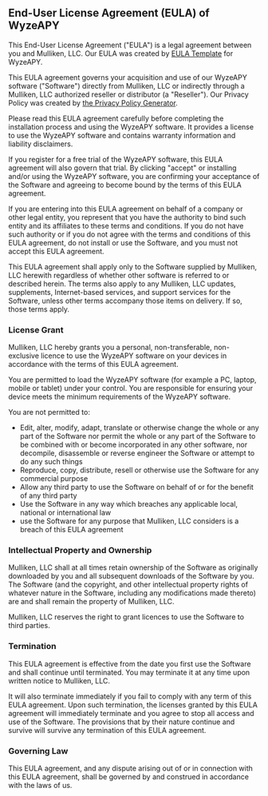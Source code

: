<h2>End-User License Agreement (EULA) of <span class="app_name">WyzeAPY</span></h2>

<p>This End-User License Agreement ("EULA") is a legal agreement between you and <span class="company_name">Mulliken, LLC</span>. Our EULA was created by <a href="https://www.eulatemplate.com">EULA Template</a> for <span class="app_name">WyzeAPY</span>.</p>

<p>This EULA agreement governs your acquisition and use of our <span class="app_name">WyzeAPY</span> software ("Software") directly from <span class="company_name">Mulliken, LLC</span> or indirectly through a <span class="company_name">Mulliken, LLC</span> authorized reseller or distributor (a "Reseller"). Our Privacy Policy was created by <a href="https://www.generateprivacypolicy.com/">the Privacy Policy Generator</a>.</p>

<p>Please read this EULA agreement carefully before completing the installation process and using the <span class="app_name">WyzeAPY</span> software. It provides a license to use the <span class="app_name">WyzeAPY</span> software and contains warranty information and liability disclaimers.</p>

<p>If you register for a free trial of the <span class="app_name">WyzeAPY</span> software, this EULA agreement will also govern that trial. By clicking "accept" or installing and/or using the <span class="app_name">WyzeAPY</span> software, you are confirming your acceptance of the Software and agreeing to become bound by the terms of this EULA agreement.</p>

<p>If you are entering into this EULA agreement on behalf of a company or other legal entity, you represent that you have the authority to bind such entity and its affiliates to these terms and conditions. If you do not have such authority or if you do not agree with the terms and conditions of this EULA agreement, do not install or use the Software, and you must not accept this EULA agreement.</p>

<p>This EULA agreement shall apply only to the Software supplied by <span class="company_name">Mulliken, LLC</span> herewith regardless of whether other software is referred to or described herein. The terms also apply to any <span class="company_name">Mulliken, LLC</span> updates, supplements, Internet-based services, and support services for the Software, unless other terms accompany those items on delivery. If so, those terms apply.</p>

<h3>License Grant</h3>

<p><span class="company_name">Mulliken, LLC</span> hereby grants you a personal, non-transferable, non-exclusive licence to use the <span class="app_name">WyzeAPY</span> software on your devices in accordance with the terms of this EULA agreement.</p>

<p>You are permitted to load the <span class="app_name">WyzeAPY</span> software (for example a PC, laptop, mobile or tablet) under your control. You are responsible for ensuring your device meets the minimum requirements of the <span class="app_name">WyzeAPY</span> software.</p>

<p>You are not permitted to:</p>

<ul>
<li>Edit, alter, modify, adapt, translate or otherwise change the whole or any part of the Software nor permit the whole or any part of the Software to be combined with or become incorporated in any other software, nor decompile, disassemble or reverse engineer the Software or attempt to do any such things</li>
<li>Reproduce, copy, distribute, resell or otherwise use the Software for any commercial purpose</li>
<li>Allow any third party to use the Software on behalf of or for the benefit of any third party</li>
<li>Use the Software in any way which breaches any applicable local, national or international law</li>
<li>use the Software for any purpose that <span class="company_name">Mulliken, LLC</span> considers is a breach of this EULA agreement</li>
</ul>

<h3>Intellectual Property and Ownership</h3>

<p><span class="company_name">Mulliken, LLC</span> shall at all times retain ownership of the Software as originally downloaded by you and all subsequent downloads of the Software by you. The Software (and the copyright, and other intellectual property rights of whatever nature in the Software, including any modifications made thereto) are and shall remain the property of <span class="company_name">Mulliken, LLC</span>.</p>

<p><span class="company_name">Mulliken, LLC</span> reserves the right to grant licences to use the Software to third parties.</p>

<h3>Termination</h3>

<p>This EULA agreement is effective from the date you first use the Software and shall continue until terminated. You may terminate it at any time upon written notice to <span class="company_name">Mulliken, LLC</span>.</p>

<p>It will also terminate immediately if you fail to comply with any term of this EULA agreement. Upon such termination, the licenses granted by this EULA agreement will immediately terminate and you agree to stop all access and use of the Software. The provisions that by their nature continue and survive will survive any termination of this EULA agreement.</p>

<h3>Governing Law</h3>

<p>This EULA agreement, and any dispute arising out of or in connection with this EULA agreement, shall be governed by and construed in accordance with the laws of <span class="country">us</span>.</p>